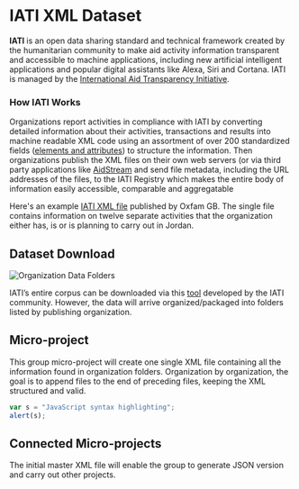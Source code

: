 # IATI XML Dataset
**IATI** is an open data sharing standard and technical framework created by the humanitarian community to make aid activity information transparent and accessible to machine applications, including new artificial intelligent applications and popular digital assistants like Alexa, Siri and Cortana. IATI is managed by the [International Aid Transparency Initiative](http://reference.iatistandard.org/).
### How IATI Works
Organizations report activities in compliance with IATI by converting detailed information about their activities, transactions and results into machine readable XML code using an assortment of over 200 standardized fields ([elements and attributes](http://reference.iatistandard.org/203/activity-standard/summary-table/)) to structure the information. Then organizations publish the XML files on their own web servers (or via third party applications like [AidStream](https://aidstream.org/) and send file metadata, including the URL addresses of the files, to the IATI Registry which makes the entire body of information easily accessible, comparable and aggregatable

Here's an example [IATI XML file](http://iati.oxfam.org.uk/xml/oxfamgb-jo.xml) published by Oxfam GB. The single file contains information on twelve separate activities that the organization either has, is or is planning to carry out in Jordan.
## Dataset Download
![Organization Data Folders](https://github.com/Humanitarian-AI/IATI-XML-Dataset/blob/master/Media/IATI_Org_Folders.png)

IATI’s entire corpus can be downloaded via this [tool](https://github.com/andylolz/iati-data-dump) developed by the IATI community. However, the data will arrive organized/packaged into folders listed by publishing organization.

## Micro-project

This group micro-project will create one single XML file containing all the information found in organization folders. Organization by organization, the goal is to append files to the end of preceding files, keeping the XML structured and valid.

```javascript
var s = "JavaScript syntax highlighting";
alert(s);
```

## Connected Micro-projects

The initial master XML file will enable the group to generate JSON version and carry out other projects.
